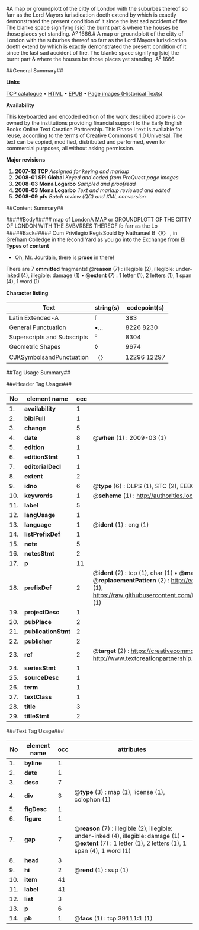 #A map or groundplott of the citty of London with the suburbes thereof so farr as the Lord Mayors iurisdication doeth extend by which is exactly demonstrated the present condition of it since the last sad accident of fire. The blanke space signifyng [sic] the burnt part & where the houses be those places yet standing. A⁰ 1666.#
A map or groundplott of the citty of London with the suburbes thereof so farr as the Lord Mayors iurisdication doeth extend by which is exactly demonstrated the present condition of it since the last sad accident of fire. The blanke space signifyng [sic] the burnt part & where the houses be those places yet standing. A⁰ 1666.

##General Summary##

**Links**

[TCP catalogue](http://www.ota.ox.ac.uk/tcp/)  • 
[HTML](http://tei.it.ox.ac.uk/tcp/Texts-HTML/free/A51/A51877.html)  • 
[EPUB](http://tei.it.ox.ac.uk/tcp/Texts-EPUB/free/A51/A51877.epub) • 
[Page images (Historical Texts)](https://data.historicaltexts.jisc.ac.uk/view?pubId=eebo-99834609e&pageId=eebo-99834609e-39111-1)

**Availability**

This keyboarded and encoded edition of the
	       work described above is co-owned by the institutions
	       providing financial support to the Early English Books
	       Online Text Creation Partnership. This Phase I text is
	       available for reuse, according to the terms of Creative
	       Commons 0 1.0 Universal. The text can be copied,
	       modified, distributed and performed, even for
	       commercial purposes, all without asking permission.

**Major revisions**

1. __2007-12__ __TCP__ *Assigned for keying and markup*
1. __2008-01__ __SPi Global__ *Keyed and coded from ProQuest page images*
1. __2008-03__ __Mona Logarbo__ *Sampled and proofread*
1. __2008-03__ __Mona Logarbo__ *Text and markup reviewed and edited*
1. __2008-09__ __pfs__ *Batch review (QC) and XML conversion*

##Content Summary##

#####Body#####
map of LondonA MAP or GROUNDPLOTT OF THE CITTY OF LONDON WITH THE SVBVRBES THEREOF ſo farr as the Lo
#####Back#####
Cum Privilegio RegisSould by Nathanael B〈◊〉 , in Greſham Colledge in the ſecond Yard as you go into the Exchange from Bi
**Types of content**

  * Oh, Mr. Jourdain, there is **prose** in there!

There are 7 **ommitted** fragments! 
 @__reason__ (7) : illegible (2), illegible: under-inked (4), illegible: damage (1)  •  @__extent__ (7) : 1 letter (1), 2 letters (1), 1 span (4), 1 word (1)

**Character listing**


|Text|string(s)|codepoint(s)|
|---|---|---|
|Latin Extended-A|ſ|383|
|General Punctuation|•…|8226 8230|
|Superscripts             and Subscripts|⁰|8304|
|Geometric Shapes|◊|9674|
|CJKSymbolsandPunctuation|〈〉|12296 12297|

##Tag Usage Summary##

###Header Tag Usage###

|No|element name|occ|attributes|
|---|---|---|---|
|1.|__availability__|1||
|2.|__biblFull__|1||
|3.|__change__|5||
|4.|__date__|8| @__when__ (1) : 2009-03 (1)|
|5.|__edition__|1||
|6.|__editionStmt__|1||
|7.|__editorialDecl__|1||
|8.|__extent__|2||
|9.|__idno__|6| @__type__ (6) : DLPS (1), STC (2), EEBO-CITATION (1), PROQUEST (1), VID (1)|
|10.|__keywords__|1| @__scheme__ (1) : http://authorities.loc.gov/ (1)|
|11.|__label__|5||
|12.|__langUsage__|1||
|13.|__language__|1| @__ident__ (1) : eng (1)|
|14.|__listPrefixDef__|1||
|15.|__note__|5||
|16.|__notesStmt__|2||
|17.|__p__|11||
|18.|__prefixDef__|2| @__ident__ (2) : tcp (1), char (1)  •  @__matchPattern__ (2) : ([0-9\-]+):([0-9IVX]+) (1), (.+) (1)  •  @__replacementPattern__ (2) : http://eebo.chadwyck.com/downloadtiff?vid=$1&page=$2 (1), https://raw.githubusercontent.com/textcreationpartnership/Texts/master/tcpchars.xml#$1 (1)|
|19.|__projectDesc__|1||
|20.|__pubPlace__|2||
|21.|__publicationStmt__|2||
|22.|__publisher__|2||
|23.|__ref__|2| @__target__ (2) : https://creativecommons.org/publicdomain/zero/1.0/ (1), http://www.textcreationpartnership.org/docs/. (1)|
|24.|__seriesStmt__|1||
|25.|__sourceDesc__|1||
|26.|__term__|1||
|27.|__textClass__|1||
|28.|__title__|3||
|29.|__titleStmt__|2||


###Text Tag Usage###

|No|element name|occ|attributes|
|---|---|---|---|
|1.|__byline__|1||
|2.|__date__|1||
|3.|__desc__|7||
|4.|__div__|3| @__type__ (3) : map (1), license (1), colophon (1)|
|5.|__figDesc__|1||
|6.|__figure__|1||
|7.|__gap__|7| @__reason__ (7) : illegible (2), illegible: under-inked (4), illegible: damage (1)  •  @__extent__ (7) : 1 letter (1), 2 letters (1), 1 span (4), 1 word (1)|
|8.|__head__|3||
|9.|__hi__|2| @__rend__ (1) : sup (1)|
|10.|__item__|41||
|11.|__label__|41||
|12.|__list__|3||
|13.|__p__|6||
|14.|__pb__|1| @__facs__ (1) : tcp:39111:1 (1)|
